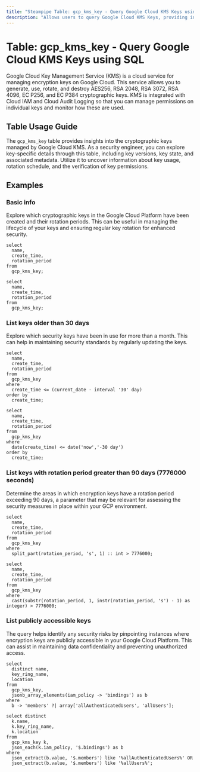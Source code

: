 ```yaml
---
title: "Steampipe Table: gcp_kms_key - Query Google Cloud KMS Keys using SQL"
description: "Allows users to query Google Cloud KMS Keys, providing insights into key management and encryption details."
---
```


# Table: gcp_kms_key - Query Google Cloud KMS Keys using SQL

Google Cloud Key Management Service (KMS) is a cloud service for managing encryption keys on Google Cloud. This service allows you to generate, use, rotate, and destroy AES256, RSA 2048, RSA 3072, RSA 4096, EC P256, and EC P384 cryptographic keys. KMS is integrated with Cloud IAM and Cloud Audit Logging so that you can manage permissions on individual keys and monitor how these are used.

## Table Usage Guide

The `gcp_kms_key` table provides insights into the cryptographic keys managed by Google Cloud KMS. As a security engineer, you can explore key-specific details through this table, including key versions, key state, and associated metadata. Utilize it to uncover information about key usage, rotation schedule, and the verification of key permissions.

## Examples

### Basic info
Explore which cryptographic keys in the Google Cloud Platform have been created and their rotation periods. This can be useful in managing the lifecycle of your keys and ensuring regular key rotation for enhanced security.

```sql+postgres
select
  name,
  create_time,
  rotation_period
from
  gcp_kms_key;
```

```sql+sqlite
select
  name,
  create_time,
  rotation_period
from
  gcp_kms_key;
```

### List keys older than 30 days
Explore which security keys have been in use for more than a month. This can help in maintaining security standards by regularly updating the keys.

```sql+postgres
select
  name,
  create_time,
  rotation_period
from
  gcp_kms_key
where
  create_time <= (current_date - interval '30' day)
order by
  create_time;
```

```sql+sqlite
select
  name,
  create_time,
  rotation_period
from
  gcp_kms_key
where
  date(create_time) <= date('now','-30 day')
order by
  create_time;
```

### List keys with rotation period greater than 90 days (7776000 seconds)
Determine the areas in which encryption keys have a rotation period exceeding 90 days, a parameter that may be relevant for assessing the security measures in place within your GCP environment.

```sql+postgres
select
  name,
  create_time,
  rotation_period
from
  gcp_kms_key
where
  split_part(rotation_period, 's', 1) :: int > 7776000;
```

```sql+sqlite
select
  name,
  create_time,
  rotation_period
from
  gcp_kms_key
where
  cast(substr(rotation_period, 1, instr(rotation_period, 's') - 1) as integer) > 7776000;
```

### List publicly accessible keys
The query helps identify any security risks by pinpointing instances where encryption keys are publicly accessible in your Google Cloud Platform. This can assist in maintaining data confidentiality and preventing unauthorized access.

```sql+postgres
select
  distinct name,
  key_ring_name,
  location
from
  gcp_kms_key,
  jsonb_array_elements(iam_policy -> 'bindings') as b
where
  b -> 'members' ?| array['allAuthenticatedUsers', 'allUsers'];
```

```sql+sqlite
select distinct
  k.name,
  k.key_ring_name,
  k.location
from
  gcp_kms_key k,
  json_each(k.iam_policy, '$.bindings') as b
where
  json_extract(b.value, '$.members') like '%allAuthenticatedUsers%' OR
  json_extract(b.value, '$.members') like '%allUsers%';
```